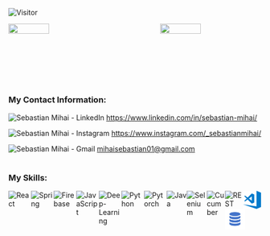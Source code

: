 ![Visitor](https://visitor-badge.laobi.icu/badge?page_id=sebastianmihai01.DeepLogistics)


<p>
 <img width="40%" height="40%" align = "left" src="https://github-readme-stats.vercel.app/api?username=sebastianmihai01&&show_icons=true&title_color=ffffff&icon_color=bb2acf&text_color=daf7dc&bg_color=151515"> 

 <img  width="40%" height="40%" align = "right" src ="https://github-readme-stats.vercel.app/api/top-langs/?username=sebastianmihai01&layout=compact">
</p>

<br><br><br><br><br><br>


#
### My Contact Information:

<img alt="Sebastian Mihai - LinkedIn" width="20px" src="https://cdn.jsdelivr.net/npm/simple-icons@v3/icons/linkedin.svg" />  https://www.linkedin.com/in/sebastian-mihai/  

<img alt="Sebastian Mihai - Instagram" width="20px" src="https://cdn.jsdelivr.net/npm/simple-icons@v3/icons/instagram.svg" />  https://www.instagram.com/_sebastianmihai/

<img alt="Sebastian Mihai - Gmail" width="20px" src="https://cdn.pixabay.com/photo/2019/10/19/17/24/gmail-4561841_960_720.png" />  mihaisebastian01@gmail.com

#
### My Skills:  
<img align="left" alt="React" width="45px" src="https://www.pngitem.com/pimgs/m/664-6644509_icon-react-js-logo-hd-png-download.png" />
<img align="left" alt="Spring" width="45px" src="https://res.infoq.com/articles/spring-boot-tutorial/en/headerimage/springboot-header-1585064952469.jpg" />
<img align="left" alt="Firebase" width="45px" src="https://cdn-images-1.medium.com/max/1200/1*ti5CnGh_T4Kqy5aCTLJRcg.png" />
<img align="left" alt="JavaScript" width="45px" src="https://upload.wikimedia.org/wikipedia/commons/thumb/9/99/Unofficial_JavaScript_logo_2.svg/480px-Unofficial_JavaScript_logo_2.svg.png" />    
<img align="left" alt="Deep-Learning" width="45px" src="https://st4.depositphotos.com/16138592/30030/v/450/depositphotos_300302404-stock-illustration-machine-learning-logo-glyph-design.jpg" />  
<img align="left" alt="Python" width="45px" src="https://pluralsight.imgix.net/paths/python-7be70baaac.png" />
<img align="left" alt="Pytorch" width="45px" src="https://pytorch.org/assets/images/pytorch-logo.png" />
<img align="left" alt ="Java" width ="40px" src ="https://icon-library.com/images/java-icon-images/java-icon-images-6.jpg" />
<img align="left" alt="Selenium" width="40px" src="https://upload.wikimedia.org/wikipedia/commons/d/d5/Selenium_Logo.png" />
<img align="left" alt="Cucumber" width="36px" src="https://automationpanda.files.wordpress.com/2017/10/cucumber-logo-d727c551ce-seeklogo-com.png" />
<img align="left" alt="REST" width="36px" src="https://i0.wp.com/zappysys.com/blog/wp-content/uploads/2018/06/REST-API-icon.jpg?fit=217%2C232&ssl=1" />
<img align="left" alt="Visual Studio Code" width="36px" src="https://raw.githubusercontent.com/github/explore/80688e429a7d4ef2fca1e82350fe8e3517d3494d/topics/visual-studio-code/visual-studio-code.png" />
<img align="left" alt="SQL" width="40px" src="https://raw.githubusercontent.com/github/explore/80688e429a7d4ef2fca1e82350fe8e3517d3494d/topics/sql/sql.png" />  

